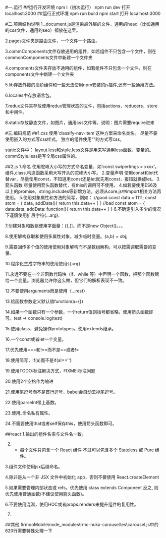 #一.运行
##运行开发环境
npm i（初次运行）
npm run dev
打开 localhost:3000
##运行正式环境
npm run build
npm start
打开 localhost:3000

#二.项目结构说明
1._document.js是渲染最外层的文件，通用的head（比如通用的css文件，通用的seo）都放在这里。

2.pages文件夹是路由文件，一个文件一个路由。

3.commComponents文件存放通用的组件，如若组件不只包含一个文件，则在commonComponents文件中新建一个文件夹

4.components文件夹存放不通用的组件，如若组件不只包含一个文件，则在components文件中新建一个文件夹

5.lib存放外接的高阶组件和一些无法使用npm安装的js插件,还有一些通用方法。

6.locales中存放语言包。

7.redux文件夹存放使用redux管理状态的文件，包括actions，reducers，store和中间件。

8.static存放静态文件，如图片，通用css文件等。说明：图片需要require进来

#三.编码规范
##1.css
使用'classify-nav-item'这种方案来命名类名。
尽量不要使用嵌入的方式写css样式。
独立的组件使用“<style scope jsx>{``}</style>”的方式写css。

static文件中：
layout.less和style.less文件是用来写通用less函数，变量的。
commStyle.less是写全局css属性的。

##2.js
1.命名
  使用驼峰大小写的方式命名变量，如‘const swiperImgs = xxxx’。组件,class,构造函数采用大写开头的驼峰大小写。
2.变量声明
  使用const和let代替var，尽量使用const，不知道用const还是let就先用const，报错就换成let。
3.箭头函数
  尽量使用箭头函数替代，有this的调用可不使用。
4.如若要使用ES6及以上的promise，string.includes等新增方法，必须从core.js中import相关方法再使用。
5.使用对象属性和方法的简写，例如：
//good
const data = 1111;
const atom = {
  data,
  addData(){
    return this.data++
  }
}
//bad
const atom = {
  data:data,
  addData: function(){
    return this.data++
  }
}
6.不确定引入多少的情况下谨慎使用扩展字符{...arg}.

7.创建对象和数组使用字面量：{},[]。而不是new Object()。。。

8.使用解构存取和使用多属性对象，减少临时变量。{a,b} = obj;

9.需要回传多个值的使用使用对象解构而不是数组解构，可以按需调取需要的变量。

10.程序化生成字符串的使用使用`${arg}`

11.永远不要在一个非函数代码块（if、while 等）中声明一个函数，把那个函数赋给一个变量。浏览器允许你这么做，但它们的解析表现不一致。

12.不要使用arguments而是使用（...rest）

13.给函数参数定义默认值function(a={})

14.如果一个函数只有一个参数，一个return值则括号都省略，使用箭头函数即可。test => console.log(test)

15.使用class，避免操作prototypes，使用extends继承。

16.一个const或者let一个变量。

17.优先使用===和!==而不是==或者!=

18.使用简写，if(a)而不是if(a!=='')

19.使用TODO:标注解决方式，FIXME:标注问题

20.使用2个空格作为缩进

21.使用尾逗号而不是首行逗号，babel会自动去掉尾逗号。

22.使用parseInt带上基数。

23.使用_命名私有属性。

24.不需要使用that或者self保存this，使用箭头函数即可。

##react
1.输出的组件名需与文件名一致。

2.
	* 每个文件只包含一个 React 组件
  不过可以包含多个 Stateless 或 Pure 组件。

3.组件文件使用jsx后缀命名。

4.除非是从一个非 JSX 文件中初始化 app，否则不要使用 React.createElement

5.如果需要管理内部状态或 refs，优先使用 class extends Component
  反之, 则优先使用普通函数(不建议使用箭头函数)。

6.不要使用混淆，使用HOC或者props.renders来提升组件的复用性。

7.




##其他
firmooMobile\node_modules\rmc-nuka-carousel\es\carousel.js中的620行需要特殊处理一下